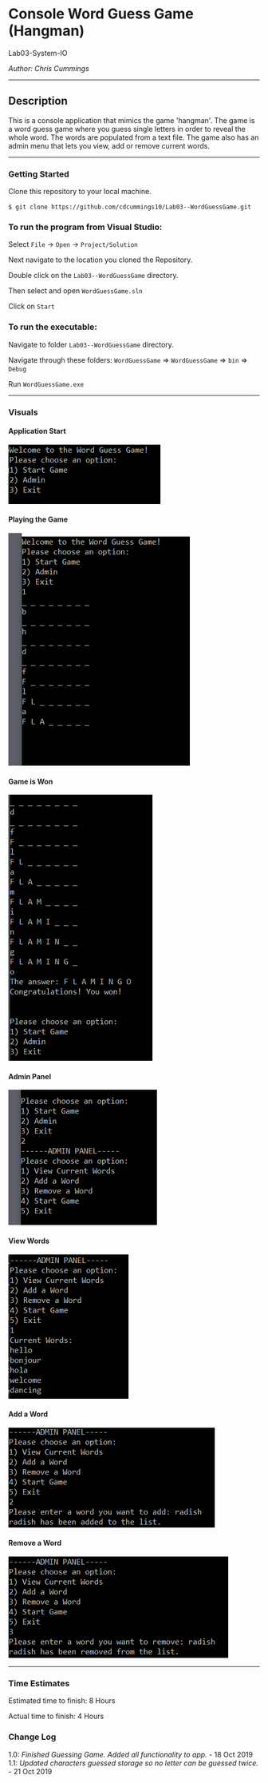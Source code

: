 # Console Word Guess Game (Hangman)

Lab03-System-IO

*Author: Chris Cummings*

----

## Description
This is a console application that mimics the game 'hangman'.  The game is a word guess game where
you guess single letters in order to reveal the whole word.  The words are populated from a text file.
The game also has an admin menu that lets you view, add or remove current words.

---

### Getting Started
Clone this repository to your local machine.

```
$ git clone https://github.com/cdcummings10/Lab03--WordGuessGame.git
```

### To run the program from Visual Studio:
Select ```File``` -> ```Open``` -> ```Project/Solution```

Next navigate to the location you cloned the Repository.

Double click on the ```Lab03--WordGuessGame``` directory.

Then select and open ```WordGuessGame.sln```

Click on ```Start```

### To run the executable:

Navigate to folder ```Lab03--WordGuessGame``` directory.

Navigate through these folders: ```WordGuessGame``` => ```WordGuessGame``` => ```bin``` => ```Debug```

Run ```WordGuessGame.exe```

---

### Visuals

#### Application Start
![App Start](screenshots/appStart.png)
#### Playing the Game
![App Playing](screenshots/appPlaying.png)
#### Game is Won
![App Game Won](screenshots/appGameWon.png)
#### Admin Panel
![App Admin Panel](screenshots/appAdmin.png)
#### View Words
![App View Words](screenshots/appView.png)
#### Add a Word
![App Add Words](screenshots/appAdd.png)
#### Remove a Word
![App Remove Words](screenshots/appRemove.png)

---

### Time Estimates
Estimated time to finish: 8 Hours

Actual time to finish: 4 Hours

### Change Log 

1.0: *Finished Guessing Game. Added all functionality to app.* - 18 Oct 2019
1.1: *Updated characters guessed storage so no letter can be guessed twice.* - 21 Oct 2019
